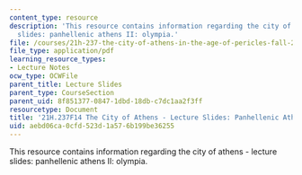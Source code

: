 ```yaml
---
content_type: resource
description: 'This resource contains information regarding the city of athens - lecture
  slides: panhellenic athens II: olympia.'
file: /courses/21h-237-the-city-of-athens-in-the-age-of-pericles-fall-2014/aebd06ca0cfd523d1a576b199be36255_MIT21H_237F14_Olympia.pdf
file_type: application/pdf
learning_resource_types:
- Lecture Notes
ocw_type: OCWFile
parent_title: Lecture Slides
parent_type: CourseSection
parent_uid: 8f851377-0847-1dbd-18db-c7dc1aa2f3ff
resourcetype: Document
title: '21H.237F14 The City of Athens - Lecture Slides: Panhellenic Athens II: Olympia'
uid: aebd06ca-0cfd-523d-1a57-6b199be36255
---
```

This resource contains information regarding the city of athens - lecture slides: panhellenic athens II: olympia.